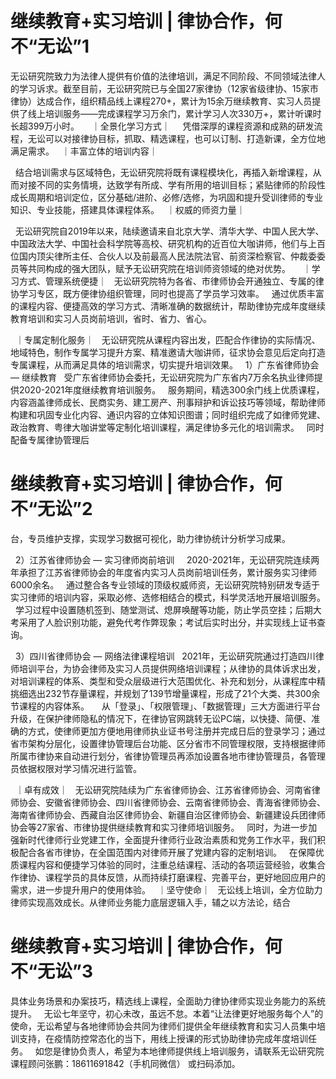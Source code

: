 # 继续教育+实习培训 | 律协合作，何不“无讼”1

无讼研究院致力为法律人提供有价值的法律培训，满足不同阶段、不同领域法律人的学习诉求。截至目前，无讼研究院已与全国27家律协（12家省级律协、15家市律协）达成合作，组织精品线上课程270+，累计为15余万继续教育、实习人员提供了线上培训服务——完成课程学习万余门，累计学习人次330万+，累计听课时长超399万小时。
 
 
｜全景化学习方式｜
 
 
凭借深厚的课程资源和成熟的研发流程，无讼可以对接律协目标，抓取、精选课程，也可以订制、打造新课，全方位地满足需求。
 
｜丰富立体的培训内容｜
 

 
结合培训需求与区域特色，无讼研究院将既有课程模块化，再插入新增课程，从而对接不同的实务情境，达致学有所成、学有所用的培训目标；紧贴律师的阶段性成长周期和培训定位，区分基础/进阶、必修/选修，为巩固和提升受训律师的专业知识、专业技能，搭建具体课程体系。
 
｜权威的师资力量｜
 

 
无讼研究院自2019年以来，陆续邀请来自北京大学、清华大学、中国人民大学、中国政法大学、中国社会科学院等高校、研究机构的近百位大咖讲师，他们与上百位国内顶尖律所主任、合伙人以及前最高人民法院法官、前资深检察官、仲裁委委员等共同构成的强大团队，赋予无讼研究院在培训师资领域的绝对优势。
 
 
｜学习方式、管理系统便捷｜
 
无讼研究院特为各省、市律师协会开通独立、专属的律协学习专区，既方便律协组织管理，同时也提高了学员学习效率。
 
通过优质丰富的课程内容、便捷高效的学习方式、清晰准确的数据统计，帮助律协完成年度继续教育培训和实习人员岗前培训，省时、省力、省心。
 


 
｜专属定制化服务｜
 
无讼研究院从课程内容出发，匹配合作律协的实际情况、地域特色，制作专属学习提升方案、精准邀请大咖讲师，征求协会意见后定向打造专属课程，从而满足具体的培训需求，切实提升培训效果。
 
1）广东省律师协会 — 继续教育
 
受广东省律师协会委托，无讼研究院为广东省内7万余名执业律师提供2020-2021年度继续教育培训服务。
 
服务期间，精选300余门线上优质课程，内容涵盖律师成长、民商实务、建工房产、刑事辩护和诉讼技巧等领域，帮助律师构建和巩固专业化内容、通识内容的立体知识图谱；同时组织完成了如律师党建、政治教育、粤律大咖讲堂等定制化培训课程，满足律协多元化的培训需求。
 
同时配备专属律协管理后

# 继续教育+实习培训 | 律协合作，何不“无讼”2

台，专员维护支撑，实现学习数据可视化，助力律协统计分析学习成果。
 

 
2）江苏省律师协会 — 实习律师岗前培训
 
 
2020-2021年，无讼研究院连续两年承担了江苏省律师协会的年度省内实习人员岗前培训任务，累计服务实习律师6000余名。
 
通过整合各专业领域的顶级权威师资，无讼研究院特别研发专适于实习律师的培训内容，采取必修、选修相结合的模式，科学灵活地开展培训服务。
 
学习过程中设置随机签到、随堂测试、熄屏唤醒等功能，防止学员空挂；后期大考采用了人脸识别功能，避免代考作弊现象；考试后实时出分，并实现线上证书查询。
 
 

 
3）四川省律师协会 — 网络法律课程培训
 
2021年，无讼研究院通过打造四川律师培训平台，为协会律师及实习人员提供网络培训课程；从律协的具体诉求出发，对培训课程的体系、类型和受众层级进行大范围优化、补充和划分，从课程库中精挑细选出232节存量课程，并规划了139节增量课程，形成了21个大类、共300余节课程的内容体系。
 
 
从「登录」、「权限管理」、「数据管理」三大方面进行平台升级，在保护律师隐私的情况下，在律协官网跳转无讼PC端，以快捷、简便、准确的方式，使律师更加方便地用律师执业证书号注册并完成日后的登录学习；通过省市架构分层化，设置律协管理后台功能、区分省市不同管理权限，支持根据律师所属市律协来自动进行划分，省律协管理员再添加设置各地市律协管理员，各管理员依据权限对学习情况进行监管。
 

 
｜卓有成效｜
 
无讼研究院陆续为广东省律师协会、江苏省律师协会、河南省律师协会、安徽省律师协会、四川省律师协会、云南省律师协会、青海省律师协会、海南省律师协会、西藏自治区律师协会、新疆自治区律师协会、新疆建设兵团律师协会等27家省、市律协提供继续教育和实习律师培训服务。
 
同时，为进一步加强新时代律师行业党建工作，全面提升律师行业政治素质和党务工作水平，我们积极配合各省市律协，在全国范围内对律师开展了党建内容的定制培训。
 
在保障优质课程内容和便捷学习体验的同时，注重总结课程、活动的各项运营经验，收集合作律协、课程学员的具体反馈，从而持续打磨课程、完善平台，更好地回应用户的需求，进一步提升用户的使用体验。
 
｜坚守使命｜
 
无讼线上培训，全方位助力律师实现高效成长。从律师业务能力底层逻辑入手，辅之以方法论，结合

# 继续教育+实习培训 | 律协合作，何不“无讼”3

具体业务场景和办案技巧，精选线上课程，全面助力律协律师实现业务能力的系统提升。
 
无讼七年坚守，初心未改，虽远不怠。本着“让法律更好地服务每个人”的使命，无讼希望与各地律师协会共同为律师们提供全年继续教育和实习人员集中培训支持，在疫情防控常态化的当下，用线上授课的形式协助律协完成年度培训任务。
 
如您是律协负责人，希望为本地律师提供线上培训服务，请联系无讼研究院课程顾问张鹏：18611691842（手机同微信） 或扫码添加。
 



